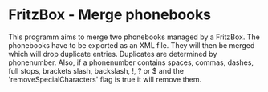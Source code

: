 # FritzBox - Merge phonebooks
This programm aims to merge two phonebooks managed by a FritzBox. The phonebooks have to be exported as an XML file. They will then be merged which will drop duplicate entries. Duplicates are determined by phonenumber. Also, if a phonenumber contains spaces, commas, dashes, full stops, brackets slash, backslash, !, ? or $ and the 'removeSpecialCharacters' flag is true it will remove them.
